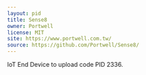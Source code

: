 ```yaml
---
layout: pid
title: Sense8
owner: Portwell
license: MIT
site: https://www.portwell.com.tw/
source: https://github.com/Portwell/Sense8/
---
```

IoT End Device to upload code PID 2336.
